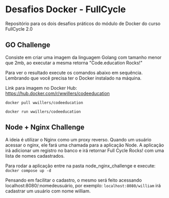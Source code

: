 # Desafios Docker - FullCycle

Repositório para os dois desafios práticos do módulo de Docker do curso FullCycle 2.0

## GO Challenge

Consiste em criar uma imagem da linguagem Golang com tamanho menor que 2mb, ao executar a mesma retorna "Code.education Rocks!"

Para ver o resultado execute os comandos abaixo em sequência. Lembrando que você precisa ter o Docker instalado na máquina.

Link para imagem no Docker Hub: https://hub.docker.com/r/wwillers/codeeducation

  ``` 
  docker pull wwillers/codeeducation 
  ```
  
  ``` 
  docker run wwillers/codeeducation 
  ```

## Node + Nginx Challenge

A ideia é utilizar o Nginx como um proxy reverso. Quando um usuário acessar o nginx, ele fará uma chamada para a aplicação Node.
A aplicação irá adicionar um registro no banco e irá retornar Full Cycle Rocks! com uma lista de nomes cadastrados.

Para rodar a aplicação entre na pasta node_nginx_challenge e execute:
` docker compose up -d `

Pensando em facilitar o cadastro, o mesmo será feito acessando localhost:8080/:nomedeusuário, por exemplo:
` localhost:8080/william ` irá cadastrar um usuário com nome william.
